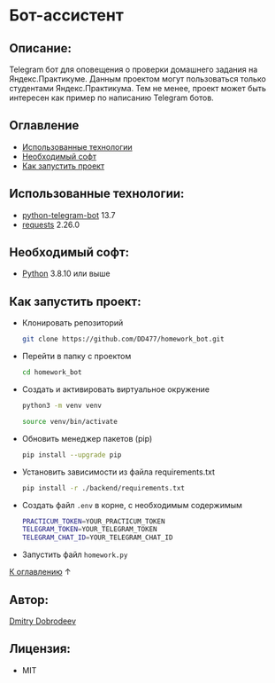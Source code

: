 # Бот-ассистент

## Описание:
Telegram бот для оповещения о проверки домашнего задания на Яндекс.Практикуме. Данным проектом могут пользоваться только студентами Яндекс.Практикума. Тем не менее, проект может быть интересен как пример по написанию Telegram ботов.

## Оглавление

* [Использованные технологии](#использованные-технологии)
* [Необходимый софт](#необходимый-софт)
* [Как запустить проект](#как-запустить-проект)

## Использованные технологии:

-   [python-telegram-bot](https://pypi.org/project/python-telegram-bot/) 13.7
-   [requests](https://pypi.org/project/requests/) 2.26.0


## Необходимый софт:
-   [Python](https://www.python.org/) 3.8.10 или выше


## Как запустить проект:
- Клонировать репозиторий 
   ```sh
   git clone https://github.com/DD477/homework_bot.git
   ```
- Перейти в папку с проектом
   ```sh
   cd homework_bot
   ```
- Cоздать и активировать виртуальное окружение
   ```sh
   python3 -m venv venv
   ```
   ```sh
   source venv/bin/activate
   ```
- Обновить менеджер пакетов (pip)
   ```sh
   pip install --upgrade pip
   ```
- Установить зависимости из файла requirements.txt
   ```sh
   pip install -r ./backend/requirements.txt
   ```
- Создать файл `.env` в корне, с необходимым содержимым
  ```sh
  PRACTICUM_TOKEN=YOUR_PRACTICUM_TOKEN
  TELEGRAM_TOKEN=YOUR_TELEGRAM_TOKEN
  TELEGRAM_CHAT_ID=YOUR_TELEGRAM_CHAT_ID
  ```
- Запустить файл `homework.py`

[К оглавлению](#оглавление) ↑

## Автор:
[Dmitry Dobrodeev](https://github.com/DD477)

## Лицензия:
- MIT
